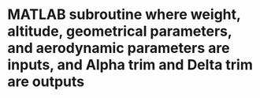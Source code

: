 # MATLAB subroutine where weight, altitude, geometrical parameters, and aerodynamic parameters are inputs, and Alpha trim and Delta trim are outputs
